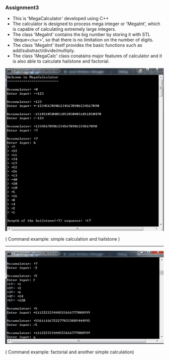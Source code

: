 ### Assignment3
- This is 'MegaCalculator' developed using C++
- The calculator is designed to process mega integer or 'MegaInt', which is capable of calculating extremely large integers.
- The class 'MegaInt' contains the big number by storing it with STL 'deque<`char`>', so that there is no limitation on the number of digits.
- The class 'MegaInt' itself provides the basic functions such as add/substract/divide/multiply. 
- The class 'MegaCalc' class conatains major features of calculator and it is also able to calculate hailstone and factorial. 

![Assignment3 Screenshoot1](/img/cpp_a3_1.png)

( Command example: simple calculation and hailstone )

---
![Assignment3 Screenshoot1](/img/cpp_a3_2.png)

( Command example: factorial and another simple calculation)
